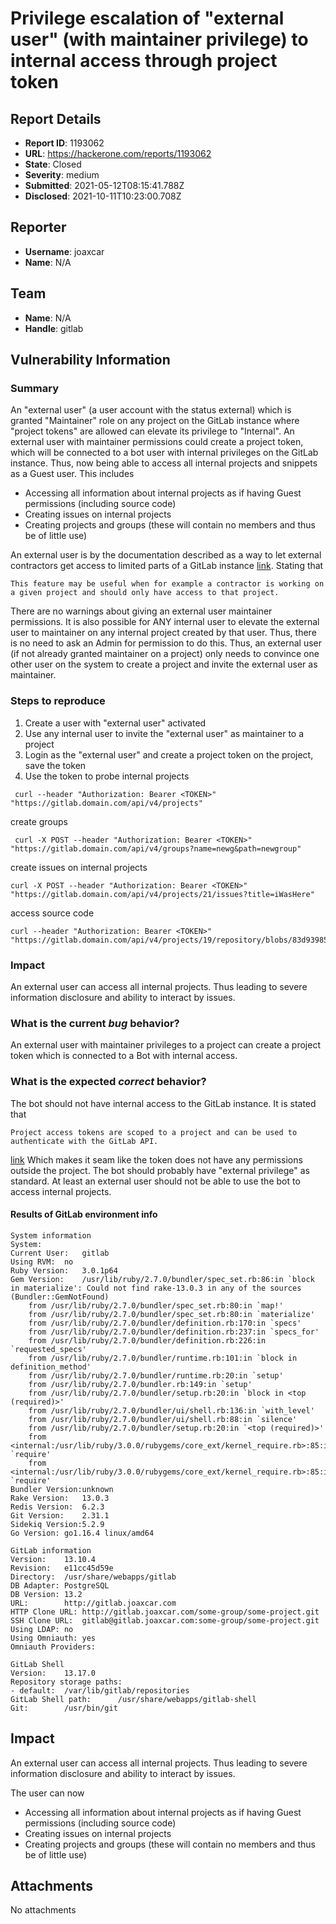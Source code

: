 # Privilege escalation of "external user" (with maintainer privilege) to internal access  through project token

## Report Details
- **Report ID**: 1193062
- **URL**: https://hackerone.com/reports/1193062
- **State**: Closed
- **Severity**: medium
- **Submitted**: 2021-05-12T08:15:41.788Z
- **Disclosed**: 2021-10-11T10:23:00.708Z

## Reporter
- **Username**: joaxcar
- **Name**: N/A

## Team
- **Name**: N/A
- **Handle**: gitlab

## Vulnerability Information
### Summary

An "external user" (a user account with the status external) which is granted "Maintainer" role on any project on the GitLab instance where "project tokens" are allowed can elevate its privilege to "Internal". An external user with maintainer permissions could create a project token, which will be connected to a bot user with internal privileges on the GitLab instance. Thus, now being able to access all internal projects and snippets as a Guest user. This includes

* Accessing all information about internal projects as if having Guest permissions (including source code)
* Creating issues on internal projects
* Creating projects and groups (these will contain no members and thus be of little use)

An external user is by the documentation described as a way to let external contractors get access to limited parts of a GitLab instance [link](https://docs.gitlab.com/ee/user/permissions.html#external-users). Stating that
```
This feature may be useful when for example a contractor is working on a given project and should only have access to that project.
```
There are no warnings about giving an external user maintainer permissions. It is also possible for ANY internal user to elevate the external user to maintainer on any internal project created by that user. Thus, there is no need to ask an Admin for permission to do this. Thus, an external user (if not already granted maintainer on a project) only needs to convince one other user on the system to create a project and invite the external user as maintainer. 


### Steps to reproduce

1. Create a user with "external user" activated
2. Use any internal user to invite the "external user" as maintainer to a project
3. Login as the "external user" and create a project token on the project, save the token
4. Use the token to probe internal projects
```
 curl --header "Authorization: Bearer <TOKEN>" "https://gitlab.domain.com/api/v4/projects"
```
create groups
```
 curl -X POST --header "Authorization: Bearer <TOKEN>" "https://gitlab.domain.com/api/v4/groups?name=newg&path=newgroup"
```
create issues on internal projects
```
curl -X POST --header "Authorization: Bearer <TOKEN>" "https://gitlab.domain.com/api/v4/projects/21/issues?title=iWasHere" 
```
access source code
```
curl --header "Authorization: Bearer <TOKEN>" "https://gitlab.domain.com/api/v4/projects/19/repository/blobs/83d9398518bdf1519b7b8fbbb3fa3e305a8554ef/raw"
```

### Impact

An external user can access all internal projects. Thus leading to severe information disclosure and ability to interact by issues. 

### What is the current *bug* behavior?

An external user with maintainer privileges to a project can create a project token which is connected to a Bot with internal access.

### What is the expected *correct* behavior?

The bot should not have internal access to the GitLab instance. It is stated that
```
Project access tokens are scoped to a project and can be used to authenticate with the GitLab API.
```
[link](https://docs.gitlab.com/ee/user/project/settings/project_access_tokens.html)
Which makes it seam like the token does not have any permissions outside the project.
The bot should probably have "external privilege" as standard. At least an external user should not be able to use the bot to access internal projects.

#### Results of GitLab environment info

```
System information
System:		
Current User:	gitlab
Using RVM:	no
Ruby Version:	3.0.1p64
Gem Version:	/usr/lib/ruby/2.7.0/bundler/spec_set.rb:86:in `block in materialize': Could not find rake-13.0.3 in any of the sources (Bundler::GemNotFound)
	from /usr/lib/ruby/2.7.0/bundler/spec_set.rb:80:in `map!'
	from /usr/lib/ruby/2.7.0/bundler/spec_set.rb:80:in `materialize'
	from /usr/lib/ruby/2.7.0/bundler/definition.rb:170:in `specs'
	from /usr/lib/ruby/2.7.0/bundler/definition.rb:237:in `specs_for'
	from /usr/lib/ruby/2.7.0/bundler/definition.rb:226:in `requested_specs'
	from /usr/lib/ruby/2.7.0/bundler/runtime.rb:101:in `block in definition_method'
	from /usr/lib/ruby/2.7.0/bundler/runtime.rb:20:in `setup'
	from /usr/lib/ruby/2.7.0/bundler.rb:149:in `setup'
	from /usr/lib/ruby/2.7.0/bundler/setup.rb:20:in `block in <top (required)>'
	from /usr/lib/ruby/2.7.0/bundler/ui/shell.rb:136:in `with_level'
	from /usr/lib/ruby/2.7.0/bundler/ui/shell.rb:88:in `silence'
	from /usr/lib/ruby/2.7.0/bundler/setup.rb:20:in `<top (required)>'
	from <internal:/usr/lib/ruby/3.0.0/rubygems/core_ext/kernel_require.rb>:85:in `require'
	from <internal:/usr/lib/ruby/3.0.0/rubygems/core_ext/kernel_require.rb>:85:in `require'
Bundler Version:unknown
Rake Version:	13.0.3
Redis Version:	6.2.3
Git Version:	2.31.1
Sidekiq Version:5.2.9
Go Version:	go1.16.4 linux/amd64

GitLab information
Version:	13.10.4
Revision:	e11cc45d59e
Directory:	/usr/share/webapps/gitlab
DB Adapter:	PostgreSQL
DB Version:	13.2
URL:		http://gitlab.joaxcar.com
HTTP Clone URL:	http://gitlab.joaxcar.com/some-group/some-project.git
SSH Clone URL:	gitlab@gitlab.joaxcar.com:some-group/some-project.git
Using LDAP:	no
Using Omniauth:	yes
Omniauth Providers: 

GitLab Shell
Version:	13.17.0
Repository storage paths:
- default: 	/var/lib/gitlab/repositories
GitLab Shell path:		/usr/share/webapps/gitlab-shell
Git:		/usr/bin/git
```

## Impact

An external user can access all internal projects. Thus leading to severe information disclosure and ability to interact by issues. 

The user can now
* Accessing all information about internal projects as if having Guest permissions (including source code)
* Creating issues on internal projects
* Creating projects and groups (these will contain no members and thus be of little use)

## Attachments
No attachments
